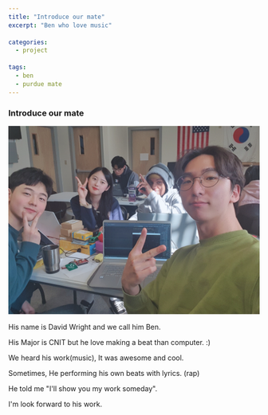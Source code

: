 ```yaml
---
title: "Introduce our mate"
excerpt: "Ben who love music"

categories:
  - project

tags:
  - ben
  - purdue mate
---
```


### Introduce our mate

![](https://raw.githubusercontent.com/beeot/beeot.github.io/master/_docs/project/ben_with_us.jpg)

His name is David Wright and we call him Ben.

His Major is CNIT but he love making a beat than computer. :)

We heard his work(music), It was awesome and cool.

Sometimes, He performing his own beats with lyrics. (rap)

He told me "I'll show you my work someday".

I'm look forward to his work.
